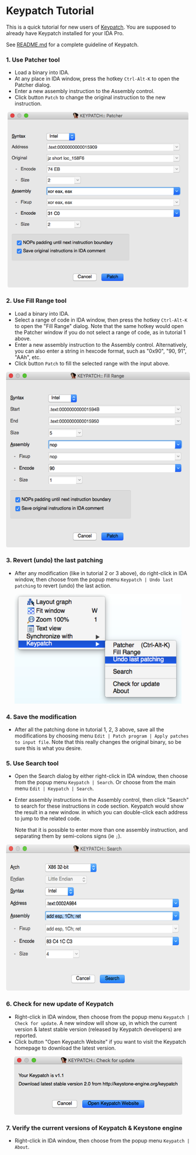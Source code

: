 Keypatch Tutorial
=================

This is a quick tutorial for new users of [Keypatch](http://keystone-engine.org/keypatch).
You are supposed to already have Keypatch installed for your IDA Pro.

See [README.md](README.md) for a complete guideline of Keypatch.


### 1. Use **Patcher** tool

- Load a binary into IDA.
- At any place in IDA window, press the hotkey `Ctrl-Alt-K` to open the
  Patcher dialog.
- Enter a new assembly instruction to the Assembly control.
- Click button `Patch` to change the original instruction to the new instruction.

<p align="center">
<img src="screenshots/keypatch_patcher.png" height="480" />
</p>


### 2. Use **Fill Range** tool

- Load a binary into IDA.
- Select a range of code in IDA window, then press the hotkey `Ctrl-Alt-K` to open
  the "Fill Range" dialog. Note that the same hotkey would open the Patcher window
  if you do not select a range of code, as in tutorial 1 above.
- Enter a new assembly instruction to the Assembly control. Alternatively, you can
  also enter a string in hexcode format, such as "0x90", "90, 91", "AAh", etc.
- Click button `Patch` to fill the selected range with the input above.

<p align="center">
<img src="screenshots/keypatch_fillrange.png" height="480" />
</p>


### 3. Revert (undo) the last patching

- After any modification (like in tutorial 2 or 3 above), do right-click in
  IDA window, then choose from the popup menu `Keypatch | Undo last patching`
  to revert (undo) the last action.

<p align="center">
<img src="screenshots/keypatch_menupopup.png" height="300" />
</p>


### 4. Save the modification

- After all the patching done in tutorial 1, 2, 3 above, save all the modifications
  by choosing menu `Edit | Patch program | Apply patches to input file`. Note that
  this really changes the original binary, so be sure this is what you desire.


### 5. Use **Search** tool

- Open the Search dialog by either right-click in IDA window, then choose from
  the popup menu `Keypatch | Search`. Or choose from the main menu `Edit | Keypatch | Search`.
- Enter assembly instructions in the Assembly control, then click "Search" to search
  for these instructions in code section. Keypatch would show the result in a new window.
  in which you can double-click each address to jump to the related code.

  Note that it is possible to enter more than one assembly instruction, and separating
  them by semi-colons signs (ie `;`).

<p align="center">
<img src="screenshots/keypatch_search.png" height="400" />
</p>


### 6. Check for new update of Keypatch

- Right-click in IDA window, then choose from the popup menu `Keypatch | Check for update`.
  A new window will show up, in which the current version & latest stable version
  (released by Keypatch developers) are reported.
- Click button "Open Keypatch Website" if you want to visit the Keypatch
  homepage to download the latest version.

<p align="center">
<img src="screenshots/keypatch_update.png" height="160" />
</p>


### 7. Verify the current versions of Keypatch & Keystone engine

- Right-click in IDA window, then choose from the popup menu `Keypatch | About`.
